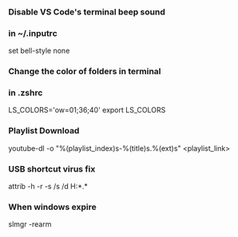 ### Disable VS Code's terminal beep sound
### in ~/.inputrc
set bell-style none

### Change the color of folders in terminal
### in .zshrc
LS_COLORS='ow=01;36;40'
export LS_COLORS

### Playlist Download
youtube-dl -o "%(playlist_index)s-%(title)s.%(ext)s" <playlist_link>

### USB shortcut virus fix
attrib -h -r -s /s /d H:\*.*

### When windows expire
slmgr -rearm
